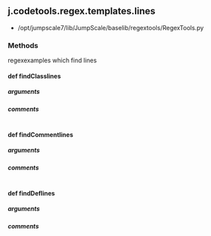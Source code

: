 ## j.codetools.regex.templates.lines

- /opt/jumpscale7/lib/JumpScale/baselib/regextools/RegexTools.py

### Methods

regexexamples which find lines

#### def findClasslines 
##### arguments

##### comments

```

```

#### def findCommentlines 
##### arguments

##### comments

```

```

#### def findDeflines 
##### arguments

##### comments

```

```

